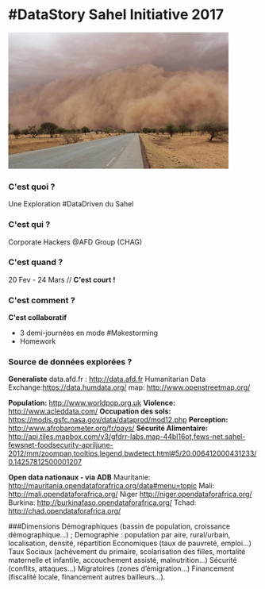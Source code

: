 # #DataStory Sahel Initiative 2017

![](make_storming_sahel.png)

### C'est quoi ?
Une Exploration #DataDriven du Sahel

### C'est qui ? 
Corporate Hackers @AFD Group (CHAG)

### C'est quand ? 
20 Fev - 24 Mars // **C'est court !**

### C'est comment ? 
**C'est collaboratif**
- 3 demi-journées en mode #Makestorming
- Homework

### Source de données explorées ?
**Generaliste**
data.afd.fr : http://data.afd.fr
Humanitarian Data Exchange:https://data.humdata.org/ 
map: http://www.openstreetmap.org/

**Population:** http://www.worldpop.org.uk
**Violence:** http://www.acleddata.com/
**Occupation des sols:** https://modis.gsfc.nasa.gov/data/dataprod/mod12.php
**Perception:** http://www.afrobarometer.org/fr/pays/
**Sécurité Alimentaire:** http://api.tiles.mapbox.com/v3/gfdrr-labs.map-44bl16ot,fews-net.sahel-fewsnet-foodsecurity-apriljune-2012/mm/zoompan,tooltips,legend,bwdetect.html#5/20.006412000431233/0.14257812500001207

**Open data nationaux - via ADB**
Mauritanie: http://mauritania.opendataforafrica.org/data#menu=topic
Mali: http://mali.opendataforafrica.org/ 
Niger http://niger.opendataforafrica.org/ 
Burkina: http://burkinafaso.opendataforafrica.org/
Tchad: http://chad.opendataforafrica.org/ 

###Dimensions
Démographiques (bassin de population, croissance démographique…) ;
Demographie  : population par aire, rural/urbain, localisation, densité, répartition
Economiques (taux de pauvreté, emploi…)
Taux
Sociaux (achèvement du primaire, scolarisation des filles, mortalité maternelle et infantile, accouchement assisté, malnutrition…)
Sécurité (conflits, attaques…)
Migratoires (zones d’émigration…)
Financement (fiscalité locale, financement autres bailleurs…).




